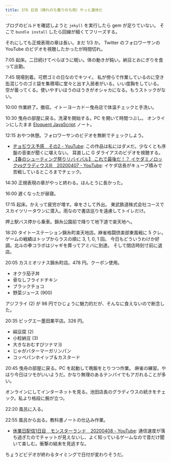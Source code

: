 ```yaml
---
title: 376 日目（晴れのち曇りのち雨）やっと連休だ
---
```


ブログのビルドを確認しようと `jekyll` を実行したら gem が足りていない。
そこで `bundle install` したら回線が細くてフリーズする。

それにしても正規表現の章は長い。まだ 1/3 か。
Twitter のフォロワーサンの YouTube のビデオを視聴したかったが時間切れ。

7:05 起床。二日続けてべらぼうに眠い。体の動きが鈍い。納豆とおにぎりを食って出勤。

7:45 現場到着。可燃ゴミの日なのでキツイ。
私が傍らで作業しているのに空き缶混じりのゴミ袋を集積場に堂々と出す入居者がいる。いい度胸をしている。
空が曇ってくる。使いやすいほうのほうきがオシャカになる。もうストックがない。

10:00 作業終了。撤収。イトーヨーカドー曳舟店で体温チェックと手洗い。

10:30 曳舟の部屋に戻る。洗濯を開始する。PC を開いて時間つぶし。
オンラインにしたまま [Eloquent JavaScript][Haverbeke18] ノート。

12:15 おやつ休憩。フォロワーサンのビデオを無断でチェックしよう。

* [ヂョぢウス予感　その2 - YouTube](https://www.youtube.com/watch?v=CRjV5JV4GYM):
  この作品は私にはダメだ。少なくとも序盤の音楽が聞くに堪えない。
  耳直しに G ダライアスのビデオを視聴する。
* [【春のシューティング祭りリバイバル】 これで最後だ！？ イケダミノロックvsグラディウスIII　20200407 - YouTube](https://www.youtube.com/watch?v=i3W6-gW3QdQ):
  イケダ店長がキューブ積みで苦戦しているところまでチェック。

14:30 正規表現の章がやっと終わる。ほんとうに長かった。

16:00 遅くなったが昼寝。

17:15 起床。かえって疲労が増す。傘をさして外出。
東武鉄道株式会社コースでスカイツリータウンに潜入。雨なので書店巡りを遠慮してトイレだけ。

押上駅バス停から乗車。錦糸公園前で降りて地下道で楽天地へ。

18:20 タイトーステーション錦糸町楽天地店。麻雀格闘倶楽部東風戦に 5 クレ。
ゲームの戦績はトップからラスの順に 3, 1, 0, 1 回。
今日もどういうわけか好調。北斗の拳コラボはジャギを葬ってアミバに到達。
そして閉店時刻寸前に退店。

20:05 カスミオリナス錦糸町店。478 円。クーポン使用。

* オクラ茄子丼
* 骨なしフライドチキン
* ブラックチョコ
* 野菜ジュース (900)

アジフライ (2) が 98 円でひじょうに魅力的だが、そんなに食えないので断念した。

20:35 ビッグエー墨田業平店。326 円。

* 絹豆腐 (2)
* 小粒納豆 (3)
* 大きなおむすびツナマヨ
* じゃがバターマーガリンパン
* コッペパンホイップ＆カスタード

20:45 曳舟の部屋に戻る。PC を起動して晩飯をとりつつ作業。
麻雀の練習。やはり今日はツモがいいようだ。かなり無理のあるテンパイでもアガれることが多い。

オンラインにしてインターネットを見る。池田店長のグラディウスの続きをチェック。私より格段に腕が立つ。

22:20 風呂に入る。

22:55 風呂から出る。教科書ノートの仕込み作業。

* [休業日配信1日目　モンスターランド　20200408 - YouTube](https://www.youtube.com/watch?v=J7QsE_5AqUM):
  通信速度が落ち過ぎたのでチャットが見えないし、よく知っているゲームなので音だけ聞いて楽しむ。衝撃の結末を見逃すな。

ちょうどビデオが終わるタイミングで日付が変わりそうだ。

[Haverbeke18]: https://eloquentjavascript.net/
